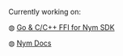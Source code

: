 Currently working on: 

◍ [Go & C/C++ FFI for Nym SDK](https://github.com/nymtech/nym/tree/develop/sdk/ffi/) 

◍ [Nym Docs](https://github.com/nymtech/nym/tree/develop/documentation) 

